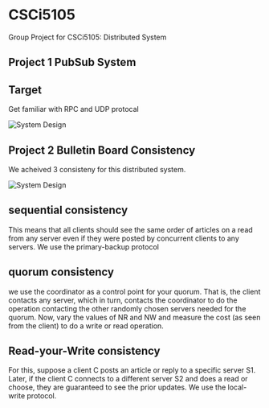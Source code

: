 # CSCi5105
Group Project for CSCi5105: Distributed System





## Project 1 PubSub System


## Target
Get familiar with RPC and UDP protocal

![System Design](https://github.com/hswsp/Intro_Distributed_System/blob/master/Project1/pubsub.jpg?raw=true)

## Project 2 Bulletin Board Consistency

We acheived 3 consisteny for this distributed system.

![System Design](https://github.com/hswsp/Intro_Distributed_System/blob/master/Project2/system.jpg?raw=true)

## sequential consistency

This means that all clients should see the same order of articles on a read from any server even if they were
posted by concurrent clients to any servers. We use the primary-backup protocol

## quorum consistency

we use the coordinator as a control point for your quorum. That is, the client contacts any server, which
in turn, contacts the coordinator to do the operation contacting the other randomly chosen servers needed for
the quorum. Now, vary the values of NR and NW and measure the cost (as seen from the client) to do a write
or read operation. 

## Read-your-Write consistency

For this, suppose a client C posts an article or reply to a specific server S1. Later, if the client C connects
to a different server S2 and does a read or choose, they are guaranteed to see the prior updates.
We use the local-write protocol.

